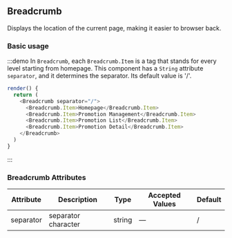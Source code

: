 ## Breadcrumb

Displays the location of the current page, making it easier to browser back.

### Basic usage


:::demo In `Breadcrumb`, each `Breadcrumb.Item` is a tag that stands for every level starting from homepage. This component has a `String` attribute `separator`, and it determines the separator. Its default value is '/'.

```js
render() {
  return (
    <Breadcrumb separator="/">
      <Breadcrumb.Item>Homepage</Breadcrumb.Item>
      <Breadcrumb.Item>Promotion Management</Breadcrumb.Item>
      <Breadcrumb.Item>Promotion List</Breadcrumb.Item>
      <Breadcrumb.Item>Promotion Detail</Breadcrumb.Item>
    </Breadcrumb>
  )
}
```
:::

### Breadcrumb Attributes
| Attribute      | Description          | Type      | Accepted Values            | Default|
|---------- |-------------- |---------- |--------------------------------  |-------- |
| separator | separator character | string | — | / |

